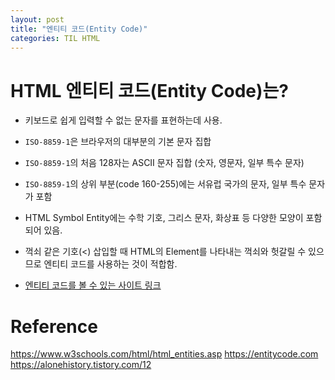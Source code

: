 ```yaml
---
layout: post
title: "엔티티 코드(Entity Code)"
categories: TIL HTML
---
```


# HTML 엔티티 코드(Entity Code)는?

- 키보드로 쉽게 입력할 수 없는 문자를 표현하는데 사용.
- `ISO-8859-1`은 브라우저의 대부분의 기본 문자 집합
- `ISO-8859-1`의 처음 128자는 ASCII 문자 집합 (숫자, 영문자, 일부 특수 문자)
- `ISO-8859-1`의 상위 부분(code 160-255)에는 서유럽 국가의 문자, 일부 특수 문자가 포함
- HTML Symbol Entity에는 수학 기호, 그리스 문자, 화상표 등 다양한 모양이 포함되어 있음.
- 꺽쇠 같은 기호(<) 삽입할 때 HTML의 Element를 나타내는 꺽쇠와 헛갈릴 수 있으므로 엔티티 코드를 사용하는 것이 적합함.

- [엔티티 코드를 볼 수 있는 사이트 링크](https://entitycode.com)

# Reference

https://www.w3schools.com/html/html_entities.asp
https://entitycode.com
https://alonehistory.tistory.com/12
